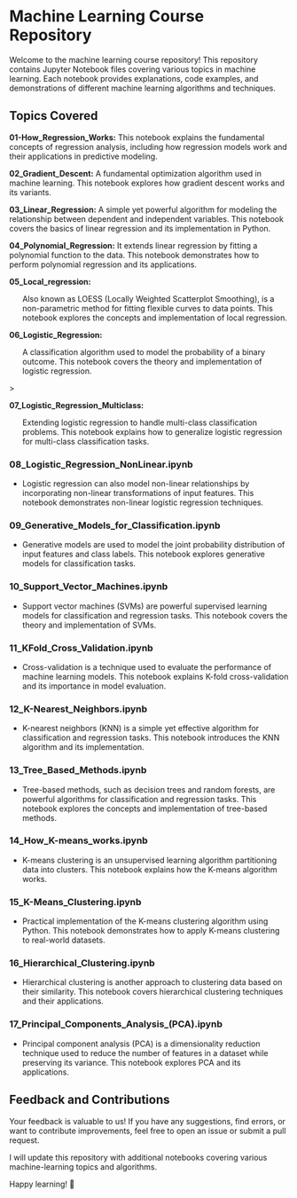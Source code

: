 # Machine Learning Course Repository

Welcome to the machine learning course repository! This repository contains Jupyter Notebook files covering various topics in machine learning. Each notebook provides explanations, code examples, and demonstrations of different machine learning algorithms and techniques.

## Topics Covered

**01-How_Regression_Works:** This notebook explains the fundamental concepts of regression analysis, including how regression models work and their applications in predictive modeling.

**02_Gradient_Descent:** A fundamental optimization algorithm used in machine learning. This notebook explores how gradient descent works and its variants.

**03_Linear_Regression:** A simple yet powerful algorithm for modeling the relationship between dependent and independent variables. This notebook covers the basics of linear regression and its implementation in Python.

**04_Polynomial_Regression:** It extends linear regression by fitting a polynomial function to the data. This notebook demonstrates how to perform polynomial regression and its applications.

**05_Local_regression:**
<ul>Also known as LOESS (Locally Weighted Scatterplot Smoothing), is a non-parametric method for fitting flexible curves to data points. This notebook explores the concepts and implementation of local regression.</ul>

**06_Logistic_Regression:**
<ul>A classification algorithm used to model the probability of a binary outcome. This notebook covers the theory and implementation of logistic regression.</ul>>

**07_Logistic_Regression_Multiclass:**
<ul>Extending logistic regression to handle multi-class classification problems. This notebook explains how to generalize logistic regression for multi-class classification tasks.</ul>

### 08_Logistic_Regression_NonLinear.ipynb
- Logistic regression can also model non-linear relationships by incorporating non-linear transformations of input features. This notebook demonstrates non-linear logistic regression techniques.

### 09_Generative_Models_for_Classification.ipynb
- Generative models are used to model the joint probability distribution of input features and class labels. This notebook explores generative models for classification tasks.

### 10_Support_Vector_Machines.ipynb
- Support vector machines (SVMs) are powerful supervised learning models for classification and regression tasks. This notebook covers the theory and implementation of SVMs.

### 11_KFold_Cross_Validation.ipynb
- Cross-validation is a technique used to evaluate the performance of machine learning models. This notebook explains K-fold cross-validation and its importance in model evaluation.

### 12_K-Nearest_Neighbors.ipynb
- K-nearest neighbors (KNN) is a simple yet effective algorithm for classification and regression tasks. This notebook introduces the KNN algorithm and its implementation.

### 13_Tree_Based_Methods.ipynb
- Tree-based methods, such as decision trees and random forests, are powerful algorithms for classification and regression tasks. This notebook explores the concepts and implementation of tree-based methods.

### 14_How_K-means_works.ipynb
- K-means clustering is an unsupervised learning algorithm partitioning data into clusters. This notebook explains how the K-means algorithm works.

### 15_K-Means_Clustering.ipynb
- Practical implementation of the K-means clustering algorithm using Python. This notebook demonstrates how to apply K-means clustering to real-world datasets.

### 16_Hierarchical_Clustering.ipynb
- Hierarchical clustering is another approach to clustering data based on their similarity. This notebook covers hierarchical clustering techniques and their applications.

### 17_Principal_Components_Analysis_(PCA).ipynb
- Principal component analysis (PCA) is a dimensionality reduction technique used to reduce the number of features in a dataset while preserving its variance. This notebook explores PCA and its applications.

## Feedback and Contributions
Your feedback is valuable to us! If you have any suggestions, find errors, or want to contribute improvements, feel free to open an issue or submit a pull request.

I will update this repository with additional notebooks covering various machine-learning topics and algorithms.

Happy learning! 🚀
